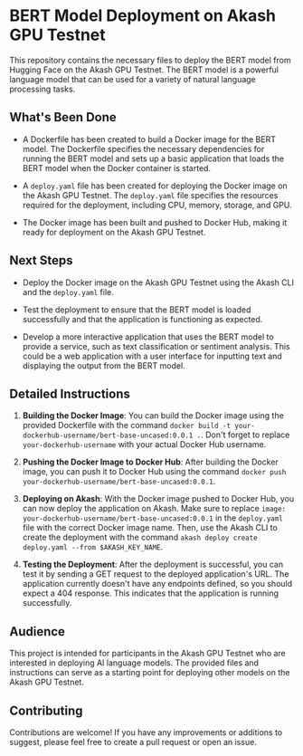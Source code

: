 # BERT Model Deployment on Akash GPU Testnet

This repository contains the necessary files to deploy the BERT model from Hugging Face on the Akash GPU Testnet. The BERT model is a powerful language model that can be used for a variety of natural language processing tasks.

## What's Been Done

- A Dockerfile has been created to build a Docker image for the BERT model. The Dockerfile specifies the necessary dependencies for running the BERT model and sets up a basic application that loads the BERT model when the Docker container is started.

- A `deploy.yaml` file has been created for deploying the Docker image on the Akash GPU Testnet. The `deploy.yaml` file specifies the resources required for the deployment, including CPU, memory, storage, and GPU.

- The Docker image has been built and pushed to Docker Hub, making it ready for deployment on the Akash GPU Testnet.

## Next Steps

- Deploy the Docker image on the Akash GPU Testnet using the Akash CLI and the `deploy.yaml` file.

- Test the deployment to ensure that the BERT model is loaded successfully and that the application is functioning as expected.

- Develop a more interactive application that uses the BERT model to provide a service, such as text classification or sentiment analysis. This could be a web application with a user interface for inputting text and displaying the output from the BERT model.

## Detailed Instructions

1. **Building the Docker Image**: You can build the Docker image using the provided Dockerfile with the command `docker build -t your-dockerhub-username/bert-base-uncased:0.0.1 .`. Don't forget to replace `your-dockerhub-username` with your actual Docker Hub username.

2. **Pushing the Docker Image to Docker Hub**: After building the Docker image, you can push it to Docker Hub using the command `docker push your-dockerhub-username/bert-base-uncased:0.0.1`.

3. **Deploying on Akash**: With the Docker image pushed to Docker Hub, you can now deploy the application on Akash. Make sure to replace `image: your-dockerhub-username/bert-base-uncased:0.0.1` in the `deploy.yaml` file with the correct Docker image name. Then, use the Akash CLI to create the deployment with the command `akash deploy create deploy.yaml --from $AKASH_KEY_NAME`.

4. **Testing the Deployment**: After the deployment is successful, you can test it by sending a GET request to the deployed application's URL. The application currently doesn't have any endpoints defined, so you should expect a 404 response. This indicates that the application is running successfully.

## Audience

This project is intended for participants in the Akash GPU Testnet who are interested in deploying AI language models. The provided files and instructions can serve as a starting point for deploying other models on the Akash GPU Testnet.

## Contributing

Contributions are welcome! If you have any improvements or additions to suggest, please feel free to create a pull request or open an issue.
